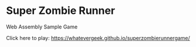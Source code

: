 # Super Zombie Runner
Web Assembly Sample Game

Click here to play:
https://whatevergeek.github.io/superzombierunnergame/
